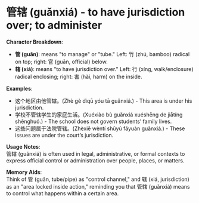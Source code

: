 # **管辖 (guǎnxiá) - to have jurisdiction over; to administer**

**Character Breakdown**:  
- **管 (guǎn)**: means "to manage" or "tube." Left: 竹 (zhú, bamboo) radical on top; right: 官 (guān, official) below.  
- **辖 (xiá)**: means "to have jurisdiction over." Left: 行 (xíng, walk/enclosure) radical enclosing; right: 害 (hài, harm) on the inside.

**Examples**:  
- 这个地区由他管辖。(Zhè gè dìqū yóu tā guǎnxiá.) - This area is under his jurisdiction.  
- 学校不管辖学生的家庭生活。(Xuéxiào bù guǎnxiá xuéshēng de jiātíng shēnghuó.) - The school does not govern students’ family lives.  
- 这些问题属于法院管辖。(Zhèxiē wèntí shǔyú fǎyuàn guǎnxiá.) - These issues are under the court’s jurisdiction.

**Usage Notes**:  
管辖 (guǎnxiá) is often used in legal, administrative, or formal contexts to express official control or administration over people, places, or matters.

**Memory Aids**:  
Think of 管 (guǎn, tube/pipe) as "control channel," and 辖 (xiá, jurisdiction) as an "area locked inside action," reminding you that 管辖 (guǎnxiá) means to control what happens within a certain area.